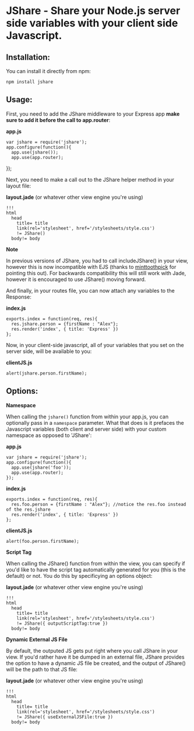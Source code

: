 JShare - Share your Node.js server side variables with your client side Javascript. 
===============

Installation:
------

You can install it directly from npm:

    npm install jshare

Usage:
------

First, you need to add the JShare middleware to your Express app **make sure to add it before the call to app.router**:

**app.js**

    var jshare = require('jshare');
    app.configure(function(){
      app.use(jshare());
      app.use(app.router);
  });

Next, you need to make a call out to the JShare helper method in your layout file:

**layout.jade** (or whatever other view engine you're using)

    !!!
    html
      head
        title= title
        link(rel='stylesheet', href='/stylesheets/style.css')
        != JShare()
      body!= body

**Note**

In previous versions of JShare, you had to call includeJShare() in your view, however this is now incompatible with EJS (thanks to [minttoothpick](https://github.com/minttoothpick) for pointing this out). For backwards compatibility this will still work with Jade, however it is encouraged to use JShare() moving forward. 

And finally, in your routes file, you can now attach any variables to the Response:

**index.js**
    
    exports.index = function(req, res){
      res.jshare.person = {firstName : "Alex"};
      res.render('index', { title: 'Express' })
    };

Now, in your client-side javascript, all of your variables that you set on the server side, will be available to you:

**clientJS.js**

    alert(jshare.person.firstName);

Options:
------
**Namespace**

When calling the `jshare()` function from within your app.js, you can optionally pass in a `namespace` parameter. What that does is it prefaces the Javascript variables (both client and server side) with your custom namespace as opposed to 'JShare':

**app.js**

    var jshare = require('jshare');
    app.configure(function(){
      app.use(jshare('foo'));
      app.use(app.router);
    });

**index.js**
    
    exports.index = function(req, res){
      res.foo.person = {firstName : "Alex"}; //notice the res.foo instead of the res.jshare
      res.render('index', { title: 'Express' })
    };

**clientJS.js**

    alert(foo.person.firstName);

**Script Tag**

When calling the JShare() function from within the view, you can specify if you'd like to have the script tag automatically generated for you (this is the default) or not. You do this by specificying an options object:

**layout.jade** (or whatever other view engine you're using)

    !!!
    html
      head
        title= title
        link(rel='stylesheet', href='/stylesheets/style.css')
        != JShare({ outputScriptTag:true })
      body!= body

**Dynamic External JS File**

By default, the outputed JS gets put right where you call JShare in your view. If you'd rather have it be dumped in an external file, JShare provides the option to have a dynamic JS file be created, and the output of JShare() will be the path to that JS file: 

**layout.jade** (or whatever other view engine you're using)

    !!!
    html
      head
        title= title
        link(rel='stylesheet', href='/stylesheets/style.css')
        != JShare({ useExternalJSFile:true })
      body!= body
